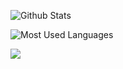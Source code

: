 ![Github Stats](https://github-readme-stats.vercel.app/api?username=yatsky&count_private=true&show_icons=true&include_all_commits=true)

![Most Used Languages](https://github-readme-stats.vercel.app/api/top-langs/?username=yatsky&layout=compact&count_private=true&langs_count=100&hide=HTML,TeX,Roff,Makefile,CSS,Gherkin,PHP,Perl)

![](https://github-profile-summary-cards.vercel.app/api/cards/profile-details?username=yatsky&theme=vue)
